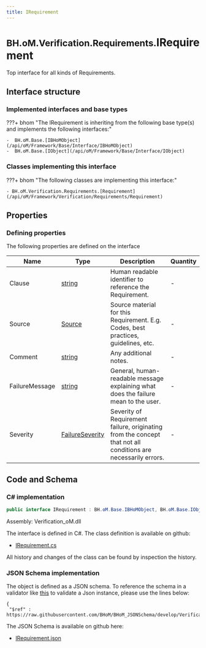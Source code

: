 ```yaml
---
title: IRequirement
---
```


# <small>BH.oM.Verification.Requirements.</small>**IRequirement**

Top interface for all kinds of Requirements.

## Interface structure

### Implemented interfaces and base types

???+ bhom "The IRequirement is inheriting from the following base type(s) and implements the following interfaces:"

    -  BH.oM.Base.[IBHoMObject](/api/oM/Framework/Base/Interface/IBHoMObject)
    -  BH.oM.Base.[IObject](/api/oM/Framework/Base/Interface/IObject)


### Classes implementing this interface

???+ bhom "The following classes are implementing this interface:"

    - BH.oM.Verification.Requirements.[Requirement](/api/oM/Framework/Verification/Requirements/Requirement)


## Properties



### Defining properties

The following properties are defined on the interface

| Name             | Type             | Description      | Quantity         |
|------------------|------------------|------------------|------------------|
| Clause | [string](https://learn.microsoft.com/en-us/dotnet/api/System.String?view=netstandard-2.0) | Human readable identifier to reference the Requirement. | - |
| Source | [Source](/api/oM/Framework/Data/Library/Source) | Source material for this Requirement. E.g. Codes, best practices, guidelines, etc. | - |
| Comment | [string](https://learn.microsoft.com/en-us/dotnet/api/System.String?view=netstandard-2.0) | Any additional notes. | - |
| FailureMessage | [string](https://learn.microsoft.com/en-us/dotnet/api/System.String?view=netstandard-2.0) | General, human-readable message explaining what does the failure mean to the user. | - |
| Severity | [FailureSeverity](/api/oM/Framework/Verification/Enums/FailureSeverity) | Severity of Requirement failure, originating from the concept that not all conditions are necessarily errors. | - |


## Code and Schema

### C# implementation

``` C# title="C#"
public interface IRequirement : BH.oM.Base.IBHoMObject, BH.oM.Base.IObject
```

Assembly: Verification_oM.dll

The interface is defined in C#. The class definition is available on github:

- [IRequirement.cs](https://github.com/BHoM/BHoM/blob/develop/Verification_oM/Requirements\Interfaces\IRequirement.cs)

All history and changes of the class can be found by inspection the history.
### JSON Schema implementation

The object is defined as a JSON schema. To reference the schema in a validator like [this](https://www.jsonschemavalidator.net/) to validate a Json instance, please use the lines below:

``` { .json .copy .select } title="JSON Schema"
{
 "$ref" : https://raw.githubusercontent.com/BHoM/BHoM_JSONSchema/develop/Verification_oM/Requirements/IRequirement.json}
```

The JSON Schema is available on github here:

- [IRequirement.json](https://github.com/BHoM/BHoM_JSONSchema/blob/develop/Verification_oM/Requirements/IRequirement.json)

